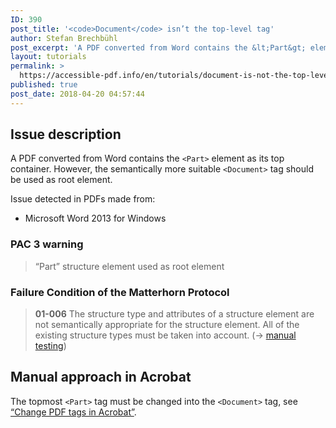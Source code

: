```yaml
---
ID: 390
post_title: '<code>Document</code> isn’t the top-level tag'
author: Stefan Brechbühl
post_excerpt: 'A PDF converted from Word contains the &lt;Part&gt; element as its top container. However, the semantically more suitable &lt;Document&gt; tag should be used as root element.'
layout: tutorials
permalink: >
  https://accessible-pdf.info/en/tutorials/document-is-not-the-top-level-tag/
published: true
post_date: 2018-04-20 04:57:44
---
```

## Issue description

A PDF converted from Word contains the `<Part>` element as its top container. However, the semantically more suitable `<Document>` tag should be used as root element.

Issue detected in PDFs made from:

- Microsoft Word 2013 for Windows

### PAC 3 warning

> “Part” structure element used as root element

### Failure Condition of the Matterhorn Protocol

> **01-006** The structure type and attributes of a structure element are not semantically appropriate for the structure element. All of the existing structure types must be taken into account. (→ [manual testing](https://accessible-pdf.info/en/glossary/#manual-testing))

## Manual approach in Acrobat

The topmost `<Part>` tag must be changed into the `<Document>` tag, see [“Change PDF tags in Acrobat”](https://accessible-pdf.info/en/basics/change-pdf-tags-in-acrobat/).